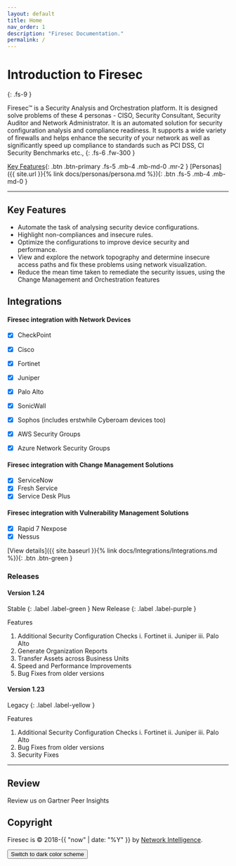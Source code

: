 ```yaml
---
layout: default
title: Home
nav_order: 1
description: "Firesec Documentation."
permalink: /
---
```


# Introduction to Firesec
{: .fs-9 }

Firesec™ is a Security Analysis and Orchestration platform. It is designed solve problems of these 4 personas - CISO, Security Consultant, Security Auditor and Network Administrator. It is an automated solution for security configuration analysis and compliance readiness. It supports a wide variety of firewalls and helps enhance the security of your network as well as significantly speed up compliance to standards such as PCI DSS, CI Security Benchmarks etc.,
{: .fs-6 .fw-300 }

[Key Features](#key-features){: .btn .btn-primary .fs-5 .mb-4 .mb-md-0 .mr-2 } [Personas]({{ site.url }}{% link docs/personas/persona.md %}){: .btn .fs-5 .mb-4 .mb-md-0 }

---

## Key Features

- Automate the task of analysing security device configurations.
- Highlight non-compliances and insecure rules.
- Optimize the configurations to improve device security and performance.
- View and explore the network topography and determine insecure access paths and fix these problems using network visualization.
- Reduce the mean time taken to remediate the security issues, using the Change Management and Orchestration features

## Integrations

#### Firesec integration with **Network Devices** 

- [x] CheckPoint
- [x] Cisco
- [x] Fortinet
- [x] Juniper
- [x] Palo Alto
- [x] SonicWall
- [x] Sophos (includes erstwhile Cyberoam devices too)

- [x] AWS Security Groups
- [x] Azure Network Security Groups

#### Firesec integration with **Change Management Solutions** 

- [x] ServiceNow
- [x] Fresh Service 
- [x] Service Desk Plus

#### Firesec integration with **Vulnerability Management Solutions**

- [x] Rapid 7 Nexpose
- [x] Nessus

[View details]({{ site.baseurl }}{% link docs/Integrations/Integrations.md %}){: .btn .btn-green }

### Releases

#### Version 1.24 
Stable 
{: .label .label-green }
New Release
{: .label .label-purple }

Features

1. Additional Security Configuration Checks 
    i. Fortinet
    ii. Juniper
    iii. Palo Alto
2. Generate Organization Reports
3. Transfer Assets across Business Units
4. Speed and Performance Improvements
5. Bug Fixes from older versions

#### Version 1.23 

Legacy 
{: .label .label-yellow }

Features

1. Additional Security Configuration Checks 
    i. Fortinet
    ii. Juniper
    iii. Palo Alto
2. Bug Fixes from older versions
3. Security Fixes

---

## Review

Review us on Gartner Peer Insights

<script type="text/javascript" src="https://www.gartner.com/reviews/public/Widget/js/widget.js"></script>
<script type="text/javascript">
		GartnerPI_Widget({
			size: "small",
			theme: "dark",
			sourcingLink: "https://gtnr.io/2GB846TOz",
			widget_id: "YzkyYzU0ZTYtMWUxYS00NGY1LWE0MzctZWZiMTI1MDllNDdi",
			version: "2",
		container: "#Review"
		})
	</script>

## Copyright
Firesec is &copy; 2018-{{ "now" | date: "%Y" }} by [Network Intelligence](https://www.niiconsulting.com).

<button class="btn js-toggle-dark-mode">Switch to dark color scheme</button>

<script>
const toggleDarkMode = document.querySelector('.js-toggle-dark-mode');

jtd.addEvent(toggleDarkMode, 'click', function(){
  if (jtd.getTheme() === 'dark') {
    jtd.setTheme('light');
    toggleDarkMode.textContent = 'Preview dark color scheme';
  } else {
    jtd.setTheme('dark');
    toggleDarkMode.textContent = 'Return to the light side';
  }
});
</script>
